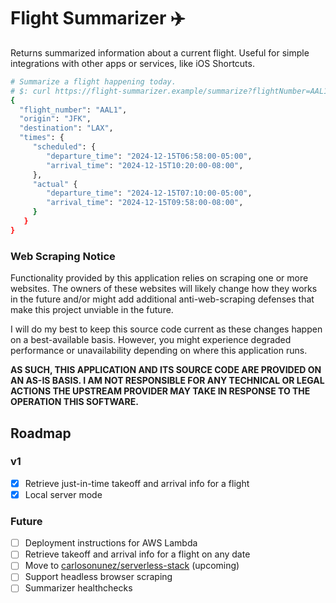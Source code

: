 # Flight Summarizer ✈️

Returns summarized information about a current flight. Useful for simple
integrations with other apps or services, like iOS Shortcuts.

```sh
# Summarize a flight happening today.
# $: curl https://flight-summarizer.example/summarize?flightNumber=AAL1
{
  "flight_number": "AAL1",
  "origin": "JFK",
  "destination": "LAX",
  "times": {
     "scheduled": {
        "departure_time": "2024-12-15T06:58:00-05:00",
        "arrival_time": "2024-12-15T10:20:00-08:00",
     },
     "actual" {
        "departure_time": "2024-12-15T07:10:00-05:00",
        "arrival_time": "2024-12-15T09:58:00-08:00",
     }
   }
}
```

### Web Scraping Notice

Functionality provided by this application relies on scraping one or more
websites. The owners of these websites will likely change how they works in the
future and/or might add additional anti-web-scraping defenses that make this
project unviable in the future.

I will do my best to keep this source code current as these changes happen on a
best-available basis. However, you might experience degraded performance or
unavailability depending on where this application runs.

**AS SUCH, THIS APPLICATION AND ITS SOURCE CODE ARE PROVIDED ON AN AS-IS BASIS.
I AM NOT RESPONSIBLE FOR ANY TECHNICAL OR LEGAL ACTIONS THE UPSTREAM PROVIDER
MAY TAKE IN RESPONSE TO THE OPERATION THIS SOFTWARE.**

## Roadmap

### v1

- [X] Retrieve just-in-time takeoff and arrival info for a flight
- [X] Local server mode

### Future

- [ ] Deployment instructions for AWS Lambda
- [ ] Retrieve takeoff and arrival info for a flight on any date
- [ ] Move to [carlosonunez/serverless-stack](https://github.com/carlosonunez/serverless-stack) (upcoming)
- [ ] Support headless browser scraping
- [ ] Summarizer healthchecks
